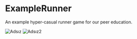 # ExampleRunner
An example hyper-casual runner game for our peer education.

![Adsız](https://user-images.githubusercontent.com/91760786/155840989-947c103a-21b6-469a-97e0-c1d51a8e5ca7.jpg)
![Adsız2](https://user-images.githubusercontent.com/91760786/155841000-4ed6abc3-32d3-43b9-8107-f455bd925d37.jpg)

